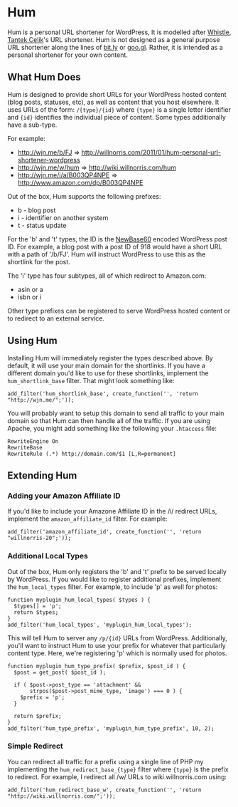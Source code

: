 # Hum

Hum is a personal URL shortener for WordPress,  It is modelled after
[Whistle][], [Tantek Celik][]'s URL shortener.  Hum is not designed as a general
purpose URL shortener along the lines of [bit.ly][] or [goo.gl][].  Rather, it
is intended as a personal shortener for your own content.

[Whistle]: http://ttk.me/w/Whistle
[Tantek Celik]: http://tantek.com/
[bit.ly]: http://bit.ly/
[goo.gl]: http://goo.gl/


## What Hum Does

Hum is designed to provide short URLs for your WordPress hosted content (blog
posts, statuses, etc), as well as content that you host elsewhere.  It uses URLs
of the form: `/{type}/{id}` where `{type}` is a single letter identifier and
`{id}` identifies the individual piece of content.  Some types additionally have
a sub-type.  

For example:

 - <http://wjn.me/b/FJ> => <http://willnorris.com/2011/01/hum-personal-url-shortener-wordpress>
 - <http://wjn.me/w/hum> => <http://wiki.willnorris.com/hum>
 - <http://wjn.me/i/a/B003QP4NPE> => <http://www.amazon.com/dp/B003QP4NPE>

Out of the box, Hum supports the following prefixes:

 - b - blog post
 - i - identifier on another system
 - t - status update

For the 'b' and 't' types, the ID is the [NewBase60][] encoded WordPress post
ID.  For example, a blog post with a post ID of 918 would have a short URL with
a path of '/b/FJ'.  Hum will instruct WordPress to use this as the shortlink for
the post.

The 'i' type has four subtypes, all of which redirect to Amazon.com:

 - asin or a
 - isbn or i

Other type prefixes can be registered to serve WordPress hosted content or to redirect
to an external service.

[NewBase60]: http://ttk.me/w/NewBase60


## Using Hum

Installing Hum will immediately register the types described above.  By
default, it will use your main domain for the shortlinks.  If you have a
different domain you'd like to use for these shortlinks, implement the 
`hum_shortlink_base` filter.  That might look something like:

    add_filter('hum_shortlink_base', create_function('', 'return "http://wjn.me/";'));

You will probably want to setup this domain to send all traffic to your main
domain so that Hum can then handle all of the traffic.  If you are using
Apache, you might add something like the following your `.htaccess` file:

    RewriteEngine On
    RewriteBase
    RewriteRule (.*) http://domain.com/$1 [L,R=permanent]


## Extending Hum

### Adding your Amazon Affiliate ID

If you'd like to include your Amazone Affiliate ID in the /i/ redirect URLs, 
implement the `amazon_affiliate_id` filter.  For example:

    add_filter('amazon_affiliate_id', create_function('', 'return "willnorris-20";'));


### Additional Local Types

Out of the box, Hum only registers the 'b' and 't' prefix to be served locally
by WordPress.  If you would like to register additional prefixes, implement the
`hum_local_types` filter.  For example, to include 'p' as well for photos:

    function myplugin_hum_local_types( $types ) {
      $types[] = 'p';
      return $types;
    }
    add_filter('hum_local_types', 'myplugin_hum_local_types');

This will tell Hum to server any `/p/{id}` URLs from WordPress.  Additionally,
you'll want to instruct Hum to use your prefix for whatever that particularly
content type.  Here, we're registering 'p' which is normally used for photos.

    function myplugin_hum_type_prefix( $prefix, $post_id ) {
      $post = get_post( $post_id );

      if ( $post->post_type == 'attachment' &&
           strpos($post->post_mime_type, 'image') === 0 ) {
        $prefix = 'p';
      }

      return $prefix;
    }
    add_filter('hum_type_prefix', 'myplugin_hum_type_prefix', 10, 2);


### Simple Redirect

You can redirect all traffic for a prefix using a single line of PHP my
implementing the `hum_redirect_base_{type}` filter where `{type}` is the prefix
to redirect.  For example, I redirect all /w/ URLs to wiki.willnorris.com
using:

    add_filter('hum_redirect_base_w', create_function('', 'return "http://wiki.willnorris.com/";'));



